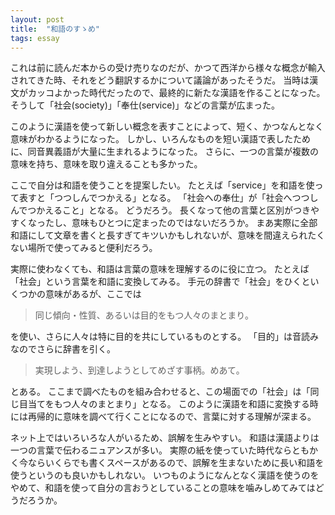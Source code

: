 ```yaml
---
layout: post
title:  "和語のすゝめ"
tags: essay
---
```


これは前に読んだ本からの受け売りなのだが、かつて西洋から様々な概念が輸入されてきた時、それをどう翻訳するかについて議論があったそうだ。
当時は漢文がカッコよかった時代だったので、最終的に新たな漢語を作ることになった。
そうして「社会(society)」「奉仕(service)」などの言葉が広まった。

このように漢語を使って新しい概念を表すことによって、短く、かつなんとなく意味がわかるようになった。
しかし、いろんなものを短い漢語で表したために、同音異義語が大量に生まれるようになった。
さらに、一つの言葉が複数の意味を持ち、意味を取り違えることも多かった。

ここで自分は和語を使うことを提案したい。
たとえば「service」を和語を使って表すと「つつしんでつかえる」となる。
「社会への奉仕」が「社会へつつしんでつかえること」となる。
どうだろう。
長くなって他の言葉と区別がつきやすくなったし、意味もひとつに定まったのではないだろうか。
まあ実際に全部和語にして文章を書くと長すぎてキツいかもしれないが、意味を間違えられたくない場所で使ってみると便利だろう。

実際に使わなくても、和語は言葉の意味を理解するのに役に立つ。
たとえば「社会」という言葉を和語に変換してみる。
手元の辞書で「社会」をひくといくつかの意味があるが、ここでは

 > 同じ傾向・性質、あるいは目的をもつ人々のまとまり。

を使い、さらに人々は特に目的を共にしているものとする。
「目的」は音読みなのでさらに辞書を引く。

 > 実現しよう、到達しようとしてめざす事柄。めあて。

とある。
ここまで調べたものを組み合わせると、この場面での「社会」は「同じ目当てをもつ人々のまとまり」となる。
このように漢語を和語に変換する時には再帰的に意味を調べて行くことになるので、言葉に対する理解が深まる。

ネット上ではいろいろな人がいるため、誤解を生みやすい。
和語は漢語よりは一つの言葉で伝わるニュアンスが多い。
実際の紙を使っていた時代ならともかく今ならいくらでも書くスペースがあるので、誤解を生まないために長い和語を使うというのも良いかもしれない。
いつものようになんとなく漢語を使うのをやめて、和語を使って自分の言おうとしていることの意味を噛みしめてみてはどうだろうか。